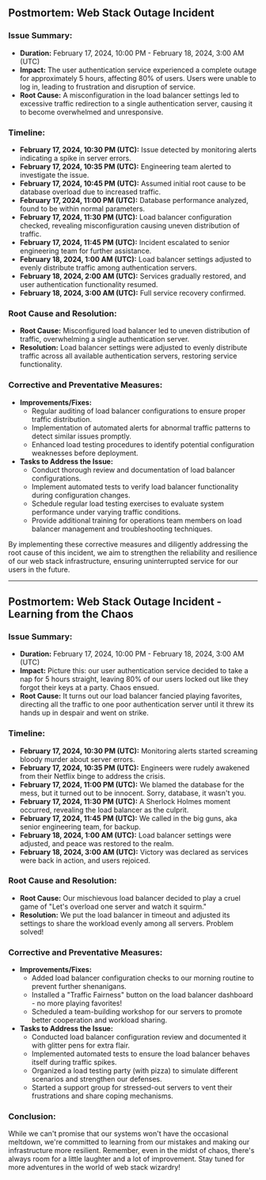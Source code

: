 ## Postmortem: Web Stack Outage Incident

### Issue Summary:

- **Duration:** February 17, 2024, 10:00 PM - February 18, 2024, 3:00 AM (UTC)
- **Impact:** The user authentication service experienced a complete outage for approximately 5 hours, affecting 80% of users. Users were unable to log in, leading to frustration and disruption of service.
- **Root Cause:** A misconfiguration in the load balancer settings led to excessive traffic redirection to a single authentication server, causing it to become overwhelmed and unresponsive.

### Timeline:

- **February 17, 2024, 10:30 PM (UTC):** Issue detected by monitoring alerts indicating a spike in server errors.
- **February 17, 2024, 10:35 PM (UTC):** Engineering team alerted to investigate the issue.
- **February 17, 2024, 10:45 PM (UTC):** Assumed initial root cause to be database overload due to increased traffic.
- **February 17, 2024, 11:00 PM (UTC):** Database performance analyzed, found to be within normal parameters.
- **February 17, 2024, 11:30 PM (UTC):** Load balancer configuration checked, revealing misconfiguration causing uneven distribution of traffic.
- **February 17, 2024, 11:45 PM (UTC):** Incident escalated to senior engineering team for further assistance.
- **February 18, 2024, 1:00 AM (UTC):** Load balancer settings adjusted to evenly distribute traffic among authentication servers.
- **February 18, 2024, 2:00 AM (UTC):** Services gradually restored, and user authentication functionality resumed.
- **February 18, 2024, 3:00 AM (UTC):** Full service recovery confirmed.

### Root Cause and Resolution:

- **Root Cause:** Misconfigured load balancer led to uneven distribution of traffic, overwhelming a single authentication server.
- **Resolution:** Load balancer settings were adjusted to evenly distribute traffic across all available authentication servers, restoring service functionality.

### Corrective and Preventative Measures:

- **Improvements/Fixes:**
  - Regular auditing of load balancer configurations to ensure proper traffic distribution.
  - Implementation of automated alerts for abnormal traffic patterns to detect similar issues promptly.
  - Enhanced load testing procedures to identify potential configuration weaknesses before deployment.
- **Tasks to Address the Issue:**
  - Conduct thorough review and documentation of load balancer configurations.
  - Implement automated tests to verify load balancer functionality during configuration changes.
  - Schedule regular load testing exercises to evaluate system performance under varying traffic conditions.
  - Provide additional training for operations team members on load balancer management and troubleshooting techniques.

By implementing these corrective measures and diligently addressing the root cause of this incident, we aim to strengthen the reliability and resilience of our web stack infrastructure, ensuring uninterrupted service for our users in the future.



----------------------------------------------------------------------------
## Postmortem: Web Stack Outage Incident - Learning from the Chaos

### Issue Summary:

- **Duration:** February 17, 2024, 10:00 PM - February 18, 2024, 3:00 AM (UTC)
- **Impact:** Picture this: our user authentication service decided to take a nap for 5 hours straight, leaving 80% of our users locked out like they forgot their keys at a party. Chaos ensued.
- **Root Cause:** It turns out our load balancer fancied playing favorites, directing all the traffic to one poor authentication server until it threw its hands up in despair and went on strike.

### Timeline:

- **February 17, 2024, 10:30 PM (UTC):** Monitoring alerts started screaming bloody murder about server errors.
- **February 17, 2024, 10:35 PM (UTC):** Engineers were rudely awakened from their Netflix binge to address the crisis.
- **February 17, 2024, 11:00 PM (UTC):** We blamed the database for the mess, but it turned out to be innocent. Sorry, database, it wasn't you.
- **February 17, 2024, 11:30 PM (UTC):** A Sherlock Holmes moment occurred, revealing the load balancer as the culprit.
- **February 17, 2024, 11:45 PM (UTC):** We called in the big guns, aka senior engineering team, for backup.
- **February 18, 2024, 1:00 AM (UTC):** Load balancer settings were adjusted, and peace was restored to the realm.
- **February 18, 2024, 3:00 AM (UTC):** Victory was declared as services were back in action, and users rejoiced.

### Root Cause and Resolution:

- **Root Cause:** Our mischievous load balancer decided to play a cruel game of "Let's overload one server and watch it squirm."
- **Resolution:** We put the load balancer in timeout and adjusted its settings to share the workload evenly among all servers. Problem solved!

### Corrective and Preventative Measures:

- **Improvements/Fixes:**
  - Added load balancer configuration checks to our morning routine to prevent further shenanigans.
  - Installed a "Traffic Fairness" button on the load balancer dashboard - no more playing favorites!
  - Scheduled a team-building workshop for our servers to promote better cooperation and workload sharing.
- **Tasks to Address the Issue:**
  - Conducted load balancer configuration review and documented it with glitter pens for extra flair.
  - Implemented automated tests to ensure the load balancer behaves itself during traffic spikes.
  - Organized a load testing party (with pizza) to simulate different scenarios and strengthen our defenses.
  - Started a support group for stressed-out servers to vent their frustrations and share coping mechanisms.

### Conclusion:

While we can't promise that our systems won't have the occasional meltdown, we're committed to learning from our mistakes and making our infrastructure more resilient. Remember, even in the midst of chaos, there's always room for a little laughter and a lot of improvement. Stay tuned for more adventures in the world of web stack wizardry!
